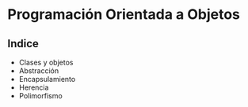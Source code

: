 # Programación Orientada a Objetos

## Indice

- Clases y objetos
- Abstracción
- Encapsulamiento
- Herencia
- Polimorfismo